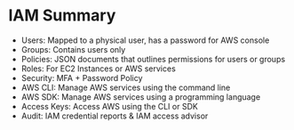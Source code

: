 
# IAM Summary

- Users: Mapped to a physical user, has a password for AWS console 
- Groups: Contains users only
- Policies: JSON documents that outlines permissions for users or groups
- Roles: For EC2 Instances or AWS services
- Security: MFA + Password Policy
- AWS CLI: Manage AWS services using the command line
- AWS SDK: Manage AWS services using a programming language
- Access Keys: Access AWS using the CLI or SDK
- Audit: IAM credential reports & IAM access advisor 


